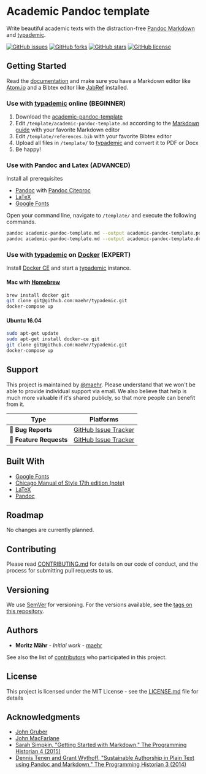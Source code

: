 # Academic Pandoc template

Write beautiful academic texts with the distraction-free [Pandoc Markdown](http://pandoc.org/MANUAL.html) and [typademic](https://typademic.ch).

[![GitHub issues](https://img.shields.io/github/issues/maehr/academic-pandoc-template.svg)](https://github.com/maehr/academic-pandoc-template/issues)
[![GitHub forks](https://img.shields.io/github/forks/maehr/academic-pandoc-template.svg)](https://github.com/maehr/academic-pandoc-template/network)
[![GitHub stars](https://img.shields.io/github/stars/maehr/academic-pandoc-template.svg)](https://github.com/maehr/academic-pandoc-template/stargazers)
[![GitHub license](https://img.shields.io/github/license/maehr/academic-pandoc-template.svg)](https://github.com/maehr/academic-pandoc-template/blob/master/LICENSE.md)

## Getting Started

Read the [documentation](https://maehr.github.io/academic-pandoc-template/) and make sure you have a Markdown editor like [Atom.io](https://atom.io/) and a Bibtex editor like [JabRef](http://www.jabref.org/) installed.

### Use with [typademic](https://typademic.ch) online (BEGINNER)

1. Download the [academic-pandoc-template](https://github.com/maehr/academic-pandoc-template/archive/master.zip)
2. Edit `/template/academic-pandoc-template.md` according to the [Markdown guide](https://maehr.github.io/academic-pandoc-template/markdown.html) with your favorite Markdown editor
3. Edit `/template/references.bib` with your favorite Bibtex editor
3. Upload all files in `/template/` to [typademic](https://typademic.ch) and convert it to PDF or Docx
4. Be happy!

### Use with Pandoc and Latex (ADVANCED)

Install all prerequisites

- [Pandoc](http://pandoc.org/installing.html) with [Pandoc Citeproc](https://github.com/jgm/pandoc-citeproc)
- [LaTeX](https://www.latex-project.org/get/)
- [Google Fonts](https://github.com/google/fonts)

Open your command line, navigate to `/template/` and execute the following commands.

```bash
pandoc academic-pandoc-template.md --output academic-pandoc-template.pdf --from markdown+ascii_identifiers+tex_math_single_backslash+raw_tex+table_captions+yaml_metadata_block+autolink_bare_uris --pdf-engine xelatex --filter pandoc-citeproc --standalone
pandoc academic-pandoc-template.md --output academic-pandoc-template.docx --from markdown+ascii_identifiers+tex_math_single_backslash+raw_tex+table_captions+yaml_metadata_block+autolink_bare_uris --pdf-engine xelatex --filter pandoc-citeproc --standalone
```

### Use with [typademic](https://github.com/maehr/typademic) on [Docker](https://docker.com) (EXPERT)

Install [Docker CE](https://www.docker.com/community-edition) and start a [typademic](https://github.com/maehr/typademic) instance.

#### Mac with [Homebrew](https://brew.sh/index_de)

```bash
brew install docker git
git clone git@github.com:maehr/typademic.git
docker-compose up
```

#### Ubuntu 16.04

```bash
sudo apt-get update
sudo apt-get install docker-ce git
git clone git@github.com:maehr/typademic.git
docker-compose up
```

## Support

This project is maintained by [@maehr](https://github.com/maehr). Please understand that we won't be able to provide individual support via email. We also believe that help is much more valuable if it's shared publicly, so that more people can benefit from it.

| Type                   | Platforms                                                    |
| ---------------------- | ------------------------------------------------------------ |
| 🚨 **Bug Reports**      | [GitHub Issue Tracker](https://github.com/maehr/academic-pandoc-template/issues) |
| 🎁 **Feature Requests** | [GitHub Issue Tracker](https://github.com/maehr/academic-pandoc-template/issues) |

## Built With

- [Google Fonts](https://github.com/google/fonts)
- [Chicago Manual of Style 17th edition (note)](https://www.zotero.org/styles?q=chicago)
- [LaTeX](https://www.latex-project.org/)
- [Pandoc](https://pandoc.org/)

## Roadmap

No changes are currently planned.

## Contributing

Please read [CONTRIBUTING.md](https://github.com/maehr/academic-pandoc-template/blob/master/CONTRIBUTING.md) for details on our code of conduct, and the process for submitting pull requests to us.

## Versioning

We use [SemVer](http://semver.org/) for versioning. For the versions available, see the [tags on this repository](https://github.com/maehr/academic-pandoc-template/tags).

## Authors

- **Moritz Mähr** - _Initial work_ - [maehr](https://github.com/maehr)

See also the list of [contributors](https://github.com/maehr/academic-pandoc-template/graphs/contributors) who participated in this project.

## License

This project is licensed under the MIT License - see the [LICENSE.md](LICENSE.md) file for details

## Acknowledgments

- [John Gruber](https://daringfireball.net/projects/markdown/)
- [John MacFarlane](http://johnmacfarlane.net/)
- [Sarah Simpkin, "Getting Started with Markdown," The Programming Historian 4 (2015)](https://programminghistorian.org/en/lessons/getting-started-with-markdown)
- [Dennis Tenen and Grant Wythoff, "Sustainable Authorship in Plain Text using Pandoc and Markdown," The Programming Historian 3 (2014)](https://programminghistorian.org/en/lessons/sustainable-authorship-in-plain-text-using-pandoc-and-markdown)
